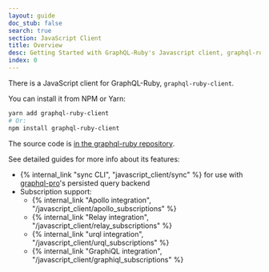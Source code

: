 ```yaml
---
layout: guide
doc_stub: false
search: true
section: JavaScript Client
title: Overview
desc: Getting Started with GraphQL-Ruby's Javascript client, graphql-ruby-client.
index: 0
---
```


There is a JavaScript client for GraphQL-Ruby, `graphql-ruby-client`.

You can install it from NPM or Yarn:

```sh
yarn add graphql-ruby-client
# Or:
npm install graphql-ruby-client
```

The source code is [in the graphql-ruby repository](https://github.com/rmosolgo/graphql-ruby/tree/master/javascript_client).

See detailed guides for more info about its features:

- {% internal_link "sync CLI", "javascript_client/sync" %} for use with [graphql-pro](https://graphql.pro)'s persisted query backend
- Subscription support:
  - {% internal_link "Apollo integration", "/javascript_client/apollo_subscriptions" %}
  - {% internal_link "Relay integration", "/javascript_client/relay_subscriptions" %}
  - {% internal_link "urql integration", "/javascript_client/urql_subscriptions" %}
  - {% internal_link "GraphiQL integration", "/javascript_client/graphiql_subscriptions" %}
